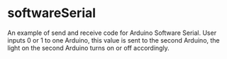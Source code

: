 # softwareSerial
An example of send and receive code for Arduino Software Serial. User inputs 0 or 1 to one Arduino, this value is sent to the second Arduino, the light on the second Arduino turns on or off accordingly.
